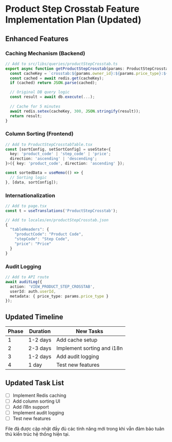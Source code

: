 # Product Step Crosstab Feature Implementation Plan (Updated)

## Enhanced Features

### Caching Mechanism (Backend)
```typescript
// Add to src/libs/queries/productStepCrosstab.ts
export async function getProductStepCrosstab(params: ProductStepCrosstabParams) {
  const cacheKey = `crosstab:${params.owner_id}:${params.price_type}:${params.product_code || 'all'}`;
  const cached = await redis.get(cacheKey);
  if (cached) return JSON.parse(cached);

  // Original DB query logic
  const result = await db.execute(...);
  
  // Cache for 5 minutes
  await redis.setex(cacheKey, 300, JSON.stringify(result));
  return result;
}
```

### Column Sorting (Frontend)
```typescript
// Add to ProductStepCrosstabTable.tsx
const [sortConfig, setSortConfig] = useState<{
  key: 'product_code' | 'step_code' | 'price';
  direction: 'ascending' | 'descending';
}>({ key: 'product_code', direction: 'ascending' });

const sortedData = useMemo(() => {
  // Sorting logic
}, [data, sortConfig]);
```

### Internationalization
```typescript
// Add to page.tsx
const t = useTranslations('ProductStepCrosstab');

// Add to locales/en/productStepCrosstab.json
{
  "tableHeaders": {
    "productCode": "Product Code",
    "stepCode": "Step Code",
    "price": "Price"
  }
}
```

### Audit Logging
```typescript
// Add to API route
await auditLog({
  action: 'VIEW_PRODUCT_STEP_CROSSTAB',
  userId: auth.userId,
  metadata: { price_type: params.price_type }
});
```

## Updated Timeline
| Phase | Duration | New Tasks |
|-------|----------|-----------|
| 1 | 1-2 days | Add cache setup |
| 2 | 2-3 days | Implement sorting and i18n |
| 3 | 1-2 days | Add audit logging |
| 4 | 1 day | Test new features |

## Updated Task List
- [ ] Implement Redis caching
- [ ] Add column sorting UI
- [ ] Add i18n support
- [ ] Implement audit logging
- [ ] Test new features

File đã được cập nhật đầy đủ các tính năng mới trong khi vẫn đảm bảo tuân thủ kiến trúc hệ thống hiện tại.